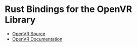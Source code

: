 # Rust Bindings for the OpenVR Library

- [OpenVR Source](https://github.com/ValveSoftware/openvr)
- [OpenVR Documentation](https://github.com/ValveSoftware/openvr/wiki/API-Documentation)
